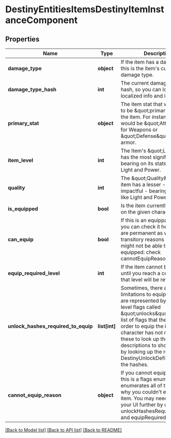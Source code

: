 # DestinyEntitiesItemsDestinyItemInstanceComponent

## Properties
Name | Type | Description | Notes
------------ | ------------- | ------------- | -------------
**damage_type** | **object** | If the item has a damage type, this is the item&#39;s current damage type. | [optional] 
**damage_type_hash** | **int** | The current damage type&#39;s hash, so you can look up localized info and icons for it. | [optional] 
**primary_stat** | **object** | The item stat that we consider to be \&quot;primary\&quot; for the item. For instance, this would be \&quot;Attack\&quot; for Weapons or \&quot;Defense\&quot; for armor. | [optional] 
**item_level** | **int** | The Item&#39;s \&quot;Level\&quot; has the most significant bearing on its stats, such as Light and Power. | [optional] 
**quality** | **int** | The \&quot;Quality\&quot; of the item has a lesser - but still impactful - bearing on stats like Light and Power. | [optional] 
**is_equipped** | **bool** | Is the item currently equipped on the given character? | [optional] 
**can_equip** | **bool** | If this is an equippable item, you can check it here. There are permanent as well as transitory reasons why an item might not be able to be equipped: check cannotEquipReason for details. | [optional] 
**equip_required_level** | **int** | If the item cannot be equipped until you reach a certain level, that level will be reflected here. | [optional] 
**unlock_hashes_required_to_equip** | **list[int]** | Sometimes, there are limitations to equipping that are represented by character-level flags called \&quot;unlocks\&quot;.  This is a list of flags that they need in order to equip the item that the character has not met. Use these to look up the descriptions to show in your UI by looking up the relevant DestinyUnlockDefinitions for the hashes. | [optional] 
**cannot_equip_reason** | **object** | If you cannot equip the item, this is a flags enum that enumerates all of the reasons why you couldn&#39;t equip the item. You may need to refine your UI further by using unlockHashesRequiredToEquip and equipRequiredLevel. | [optional] 

[[Back to Model list]](../README.md#documentation-for-models) [[Back to API list]](../README.md#documentation-for-api-endpoints) [[Back to README]](../README.md)


